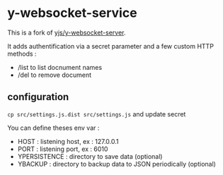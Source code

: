 # y-websocket-service 

This is a fork of [yjs/y-websocket-server](https://github.com/yjs/y-websocket-server).

It adds authentification via a secret parameter and a few custom HTTP methods : 
 - /list to list docnument names
 - /del to remove document

## configuration

`cp src/settings.js.dist src/settings.js` and update secret 

You can define theses env var : 
 
 - HOST : listening host, ex : 127.0.0.1
 - PORT : listening port, ex : 6010
 - YPERSISTENCE : directory to save data (optional)
 - YBACKUP : directory to backup data to JSON periodically (optional)

